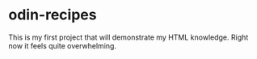 # odin-recipes
This is my first project that will demonstrate my HTML knowledge. Right now it feels quite overwhelming. 